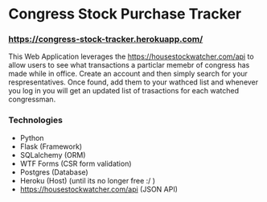 
# Congress Stock Purchase Tracker

### https://congress-stock-tracker.herokuapp.com/

This Web Application leverages the https://housestockwatcher.com/api to allow users to see what transactions a particlar memebr of congress has made while in office. Create an account and then simply search for your respresentatives. Once found, add them to your wathced list and whenever you log in you will get an updated list of trasactions for each watched congressman. 

### Technologies
- Python
- Flask (Framework)
- SQLalchemy (ORM)
- WTF Forms (CSR form validation)
- Postgres (Database)
- Heroku (Host) (until its no longer free :/ )
- https://housestockwatcher.com/api (JSON API)




 